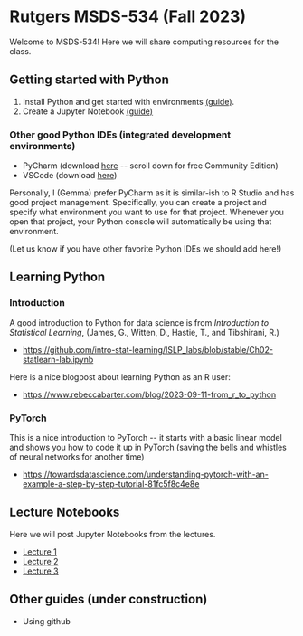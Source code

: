 # Rutgers MSDS-534 (Fall 2023)

Welcome to MSDS-534! Here we will share computing resources for the class.

## Getting started with Python

1. Install Python and get started with environments [(guide)](getting-started-python.md).
2. Create a Jupyter Notebook [(guide)](getting-started-jupyter-notebooks.md)

### Other good Python IDEs (integrated development environments)
- PyCharm (download [here](https://www.jetbrains.com/pycharm/download) -- scroll down for free Community Edition)
- VSCode (download [here](https://code.visualstudio.com))

Personally, I (Gemma) prefer PyCharm as it is similar-ish to R Studio and has good project management. Specifically, you can create a project and specify what environment you want to use for that project. Whenever you open that project, your Python console will automatically be using that environment. 

(Let us know if you have other favorite Python IDEs we should add here!)

## Learning Python

### Introduction
A good introduction to Python for data science is from _Introduction to Statistical Learning_, (James, G., Witten, D., Hastie, T., and Tibshirani, R.)
- https://github.com/intro-stat-learning/ISLP_labs/blob/stable/Ch02-statlearn-lab.ipynb

Here is a nice blogpost about learning Python as an R user:
- https://www.rebeccabarter.com/blog/2023-09-11-from_r_to_python

### PyTorch
This is a nice introduction to PyTorch -- it starts with a basic linear model and shows you how to code it up in PyTorch (saving the bells and whistles of neural networks for another time)
- https://towardsdatascience.com/understanding-pytorch-with-an-example-a-step-by-step-tutorial-81fc5f8c4e8e

## Lecture Notebooks

Here we will post Jupyter Notebooks from the lectures.

- [Lecture 1](lectures/lecture-1.ipynb)
- [Lecture 2](lectures/lecture-2.ipynb)
- [Lecture 3](lectures/lecture-3.ipynb)




## Other guides (under construction)

- Using github
